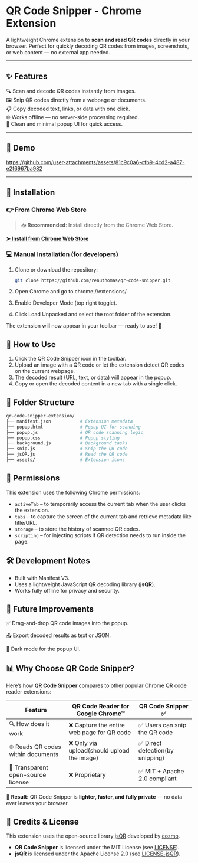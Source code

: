 # QR Code Snipper - Chrome Extension

A lightweight Chrome extension to **scan and read QR codes** directly in your browser. Perfect for quickly decoding QR codes from images, screenshots, or web content — no external app needed.

---

## ✨ Features

🔍 Scan and decode QR codes instantly from images.  
🖼️ Snip QR codes directly from a webpage or documents.  
📋 Copy decoded text, links, or data with one click.  
🌐 Works offline — no server-side processing required.  
🧩 Clean and minimal popup UI for quick access.

---

## 🎥 Demo

https://github.com/user-attachments/assets/81c9c0a6-cfb9-4cd2-a487-e2f6967ba982

---

## 🧩 Installation

### 👉 From Chrome Web Store

> 📥 **Recommended**: Install directly from the Chrome Web Store.

[**➤ Install from Chrome Web Store**](https://chrome.google.com/webstore/detail/YOUR-EXTENSION-ID)

### 💻 Manual Installation (for developers)

1. Clone or download the repository:

   ```bash
   git clone https://github.com/renuthomas/qr-code-snipper.git

   ```

2. Open Chrome and go to chrome://extensions/.

3. Enable Developer Mode (top right toggle).

4. Click Load Unpacked and select the root folder of the extension.

The extension will now appear in your toolbar — ready to use! 🚀

## 📖 How to Use

1. Click the QR Code Snipper icon in the toolbar.
2. Upload an image with a QR code or let the extension detect QR codes on the current webpage.
3. The decoded result (URL, text, or data) will appear in the popup.
4. Copy or open the decoded content in a new tab with a single click.

## 📂 Folder Structure

```bash
qr-code-snipper-extension/
├── manifest.json           # Extension metadata
├── popup.html              # Popup UI for scanning
├── popup.js                # QR code scanning logic
├── popup.css               # Popup styling
├── background.js           # Background tasks
├── snip.js                 # Snip the QR code
├── jsQR.js                 # Read the QR code
├── assets/                 # Extension icons
```

## 🔑 Permissions

This extension uses the following Chrome permissions:

- `activeTab` – to temporarily access the current tab when the user clicks the extension.
- `tabs` – to capture the screen of the current tab and retrieve metadata like title/URL.
- `storage` – to store the history of scanned QR codes.
- `scripting` – for injecting scripts if QR detection needs to run inside the page.

## 🛠 Development Notes

- Built with Manifest V3.
- Uses a lightweight JavaScript QR decoding library (**jsQR**).
- Works fully offline for privacy and security.

## 🚀 Future Improvements

✅ Drag-and-drop QR code images into the popup.

📤 Export decoded results as text or JSON.

🎨 Dark mode for the popup UI.

## 📊 Why Choose QR Code Snipper?

Here’s how **QR Code Snipper** compares to other popular Chrome QR code reader extensions:

| Feature                            | QR Code Reader for Google Chrome™           | **QR Code Snipper ✅**           |
| ---------------------------------- | ------------------------------------------- | -------------------------------- |
| 🔍 How does it work                | ❌ Capture the entire web page for QR code  | ✅ Users can snip the QR code    |
| 🌐 Reads QR codes within documents | ❌ Only via upload(should upload the image) | ✅ Direct detection(by snipping) |
| 🔑 Transparent open-source license | ❌ Proprietary                              | ✅ MIT + Apache 2.0 compliant    |

🚀 **Result:** QR Code Snipper is **lighter, faster, and fully private** — no data ever leaves your browser.

## 🙏 Credits & License

This extension uses the open-source library [jsQR](https://github.com/cozmo/jsQR) developed by [cozmo](https://github.com/cozmo).

- **QR Code Snipper** is licensed under the MIT License (see [LICENSE](LICENSE)).
- **jsQR** is licensed under the Apache License 2.0 (see [LICENSE-jsQR](LICENSE-jsQR)).

